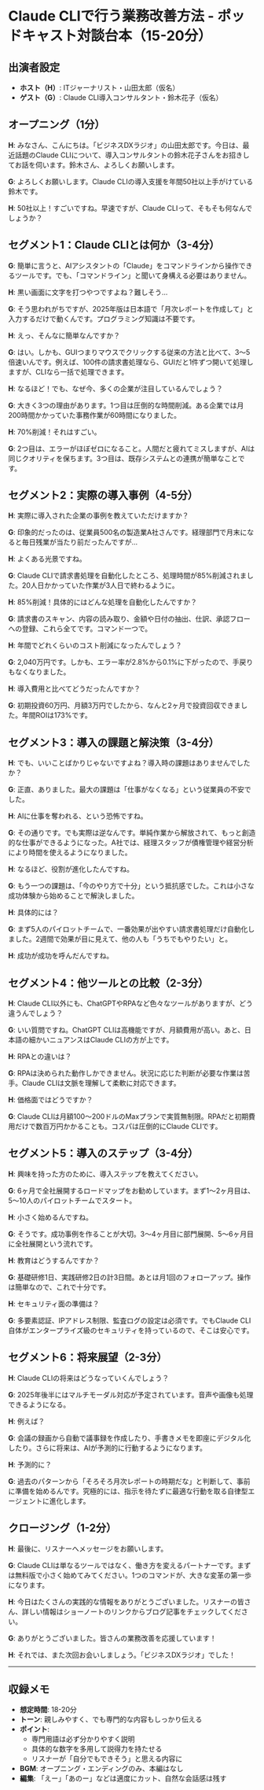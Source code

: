 # Claude CLIで行う業務改善方法 - ポッドキャスト対談台本（15-20分）

## 出演者設定
- **ホスト（H）**: ITジャーナリスト・山田太郎（仮名）
- **ゲスト（G）**: Claude CLI導入コンサルタント・鈴木花子（仮名）

## オープニング（1分）

**H**: みなさん、こんにちは。「ビジネスDXラジオ」の山田太郎です。今日は、最近話題のClaude CLIについて、導入コンサルタントの鈴木花子さんをお招きしてお話を伺います。鈴木さん、よろしくお願いします。

**G**: よろしくお願いします。Claude CLIの導入支援を年間50社以上手がけている鈴木です。

**H**: 50社以上！すごいですね。早速ですが、Claude CLIって、そもそも何なんでしょうか？

## セグメント1：Claude CLIとは何か（3-4分）

**G**: 簡単に言うと、AIアシスタントの「Claude」をコマンドラインから操作できるツールです。でも、「コマンドライン」と聞いて身構える必要はありません。

**H**: 黒い画面に文字を打つやつですよね？難しそう...

**G**: そう思われがちですが、2025年版は日本語で「月次レポートを作成して」と入力するだけで動くんです。プログラミング知識は不要です。

**H**: えっ、そんなに簡単なんですか？

**G**: はい。しかも、GUIつまりマウスでクリックする従来の方法と比べて、3〜5倍速いんです。例えば、100件の請求書処理なら、GUIだと1件ずつ開いて処理しますが、CLIなら一括で処理できます。

**H**: なるほど！でも、なぜ今、多くの企業が注目しているんでしょう？

**G**: 大きく3つの理由があります。1つ目は圧倒的な時間削減。ある企業では月200時間かかっていた事務作業が60時間になりました。

**H**: 70%削減！それはすごい。

**G**: 2つ目は、エラーがほぼゼロになること。人間だと疲れてミスしますが、AIは同じクオリティを保ちます。3つ目は、既存システムとの連携が簡単なことです。

## セグメント2：実際の導入事例（4-5分）

**H**: 実際に導入された企業の事例を教えていただけますか？

**G**: 印象的だったのは、従業員500名の製造業A社さんです。経理部門で月末になると毎日残業が当たり前だったんですが...

**H**: よくある光景ですね。

**G**: Claude CLIで請求書処理を自動化したところ、処理時間が85%削減されました。20人日かかっていた作業が3人日で終わるように。

**H**: 85%削減！具体的にはどんな処理を自動化したんですか？

**G**: 請求書のスキャン、内容の読み取り、金額や日付の抽出、仕訳、承認フローへの登録、これら全てです。コマンド一つで。

**H**: 年間でどれくらいのコスト削減になったんでしょう？

**G**: 2,040万円です。しかも、エラー率が2.8%から0.1%に下がったので、手戻りもなくなりました。

**H**: 導入費用と比べてどうだったんですか？

**G**: 初期投資60万円、月額3万円でしたから、なんと2ヶ月で投資回収できました。年間ROIは173%です。

## セグメント3：導入の課題と解決策（3-4分）

**H**: でも、いいことばかりじゃないですよね？導入時の課題はありませんでしたか？

**G**: 正直、ありました。最大の課題は「仕事がなくなる」という従業員の不安でした。

**H**: AIに仕事を奪われる、という恐怖ですね。

**G**: その通りです。でも実際は逆なんです。単純作業から解放されて、もっと創造的な仕事ができるようになった。A社では、経理スタッフが債権管理や経営分析により時間を使えるようになりました。

**H**: なるほど、役割が進化したんですね。

**G**: もう一つの課題は、「今のやり方で十分」という抵抗感でした。これは小さな成功体験から始めることで解決しました。

**H**: 具体的には？

**G**: まず5人のパイロットチームで、一番効果が出やすい請求書処理だけ自動化しました。2週間で効果が目に見えて、他の人も「うちでもやりたい」と。

**H**: 成功が成功を呼んだんですね。

## セグメント4：他ツールとの比較（2-3分）

**H**: Claude CLI以外にも、ChatGPTやRPAなど色々なツールがありますが、どう違うんでしょう？

**G**: いい質問ですね。ChatGPT CLIは高機能ですが、月額費用が高い。あと、日本語の細かいニュアンスはClaude CLIの方が上です。

**H**: RPAとの違いは？

**G**: RPAは決められた動作しかできません。状況に応じた判断が必要な作業は苦手。Claude CLIは文脈を理解して柔軟に対応できます。

**H**: 価格面ではどうですか？

**G**: Claude CLIは月額100〜200ドルのMaxプランで実質無制限。RPAだと初期費用だけで数百万円かかることも。コスパは圧倒的にClaude CLIです。

## セグメント5：導入のステップ（3-4分）

**H**: 興味を持った方のために、導入ステップを教えてください。

**G**: 6ヶ月で全社展開するロードマップをお勧めしています。まず1〜2ヶ月目は、5〜10人のパイロットチームでスタート。

**H**: 小さく始めるんですね。

**G**: そうです。成功事例を作ることが大切。3〜4ヶ月目に部門展開、5〜6ヶ月目に全社展開という流れです。

**H**: 教育はどうするんですか？

**G**: 基礎研修1日、実践研修2日の計3日間。あとは月1回のフォローアップ。操作は簡単なので、これで十分です。

**H**: セキュリティ面の準備は？

**G**: 多要素認証、IPアドレス制限、監査ログの設定は必須です。でもClaude CLI自体がエンタープライズ級のセキュリティを持っているので、そこは安心です。

## セグメント6：将来展望（2-3分）

**H**: Claude CLIの将来はどうなっていくんでしょう？

**G**: 2025年後半にはマルチモーダル対応が予定されています。音声や画像も処理できるようになる。

**H**: 例えば？

**G**: 会議の録画から自動で議事録を作成したり、手書きメモを即座にデジタル化したり。さらに将来は、AIが予測的に行動するようになります。

**H**: 予測的に？

**G**: 過去のパターンから「そろそろ月次レポートの時期だな」と判断して、事前に準備を始めるんです。究極的には、指示を待たずに最適な行動を取る自律型エージェントに進化します。

## クロージング（1-2分）

**H**: 最後に、リスナーへメッセージをお願いします。

**G**: Claude CLIは単なるツールではなく、働き方を変えるパートナーです。まずは無料版で小さく始めてみてください。1つのコマンドが、大きな変革の第一歩になります。

**H**: 今日はたくさんの実践的な情報をありがとうございました。リスナーの皆さん、詳しい情報はショーノートのリンクからブログ記事をチェックしてください。

**G**: ありがとうございました。皆さんの業務改善を応援しています！

**H**: それでは、また次回お会いしましょう。「ビジネスDXラジオ」でした！

---

## 収録メモ

- **想定時間**: 18-20分
- **トーン**: 親しみやすく、でも専門的な内容もしっかり伝える
- **ポイント**: 
  - 専門用語は必ず分かりやすく説明
  - 具体的な数字を多用して説得力を持たせる
  - リスナーが「自分でもできそう」と思える内容に
- **BGM**: オープニング・エンディングのみ、本編はなし
- **編集**: 「えー」「あのー」などは適度にカット、自然な会話感は残す